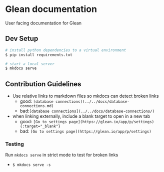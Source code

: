 # Glean documentation

User facing documentation for Glean

## Dev Setup

```bash
# install python dependencies to a virtual environment
$ pip install requirements.txt

# start a local server
$ mkdocs serve
```

## Contribution Guidelines

- Use relative links to markdown files so mkdocs can detect broken links
  - good: `[database connections](../../docs/database-connections.md)`
  - bad:`[database connections](../../docs/database-connections/)`
- when linking externally, include a blank target to open in a new tab
  - good: `[Go to settings page](https://glean.io/app/p/settings){:target="_blank"}`
  - bad: `[Go to settings page](https://glean.io/app/p/settings)`

### Testing

Run `mkdocs serve` in strict mode to test for broken links

- `$ mkdocs serve -s`
